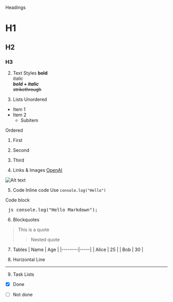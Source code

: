 Headings
# H1
## H2
### H3

2. Text Styles 
**bold**  
*italic*  
***bold + italic***  
~~strikethrough~~


3. Lists 
Unordered
- Item 1
- Item 2
  - Subitem



Ordered
1. First
2. Second
3. Third


4. Links & Images
[OpenAI](https://openai.com)  

![Alt text](https://via.placeholder.com/100)



5. Code
Inline code
Use `console.log("Hello")`


Code block
<pre> js console.log("Hello Markdown");  </pre>


6. Blockquotes
> This is a quote
>> Nested quote



7. Tables
| Name   | Age |
|--------|-----|
| Alice  |  25 |
| Bob    |  30 |


8. Horizontal Line
---


9. Task Lists
- [x] Done
- [ ] Not done

